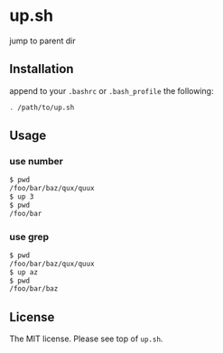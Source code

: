 # up.sh

jump to parent dir

## Installation

append to your `.bashrc` or `.bash_profile` the following:

```sh
. /path/to/up.sh
```

## Usage

### use number

```sh
$ pwd
/foo/bar/baz/qux/quux
$ up 3
$ pwd
/foo/bar
```

### use grep

```sh
$ pwd
/foo/bar/baz/qux/quux
$ up az
$ pwd
/foo/bar/baz
```

## License

The MIT license. Please see top of `up.sh`.

